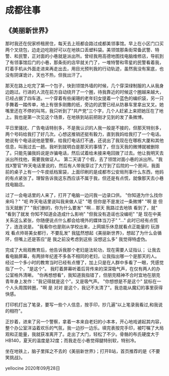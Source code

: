 # 成都往事

## 《美丽新世界》

  那时我还在倪家桥租房住，每天去上班都会路过成都美领事馆。早上在小区门口买两个叉烧包，边走边吃刚好可以在地铁口丢塑料袋。美领馆那条街常备武警、特警、和民警，正对面的小巷就是派出所。曾经我用高德地图找电脑维修店，导航到了有领事馆后门的小巷，那条街的店早就关门了，一堆特警和零星的民警看着我，盯着手机从外面走进来再走出去，用目光预判我的行动轨迹，虽然我没有案底，也没有阴谋诡计，天也不热，但我出汗了。

  那天在路上吃完了第一个包子，快到领馆外墙的时候，几个穿深绿制服的人从我身边跑过。行进的人流在前方自动绕开了一个圈，待我靠近的时候这个圈越来越大，已经占据了四车道。一个穿着有些阑珊的老年妇女提着一个蓝色的编织袋，另一只手舞着一踏传单，地上有很多刚撒的纸，旁边的武警已经从防暴车里拿出叉叉。她嘴里还在不停的叫骂，我只听到了"共产党"三个字，几个人赶紧上来把她压在了地上。我也是第一次见这个场景，在地铁到站前把刚才见到的发了条微博。

  平日里骚扰、广告电话特别多，不是我认识的人我一般是不接的，但那天特别多，两个号码给我打了好几次。心想这推销还挺有毅力，直到我妈给我打了一个电话。她说有个电话说他是警察，给我打电话打不通，还说出了我现在在哪栋大厦和其他信息，叫我过去一趟。我听到就明白是那天的事情了，但当天我的微博就被删除了。只能先骗我妈说是诈骗电话，然后试着给未接来电回拨了过去。他让我明天去派出所找他，需要我做证人。
第二天请了个假，去了领馆对面小巷的派出所。"我找X警官"昨天电话里说的，然后有人带我穿过了大厅到了后院的一个房间，我面前的桌子上有一个牛皮纸档案袋，上面印刷的是成都市公安局刑事什么东西，他妈的有点紧张了。理智告诉我这东西应该不属于我，但还是有点慌，就像那天去小巷找电脑店。

  过了一会电话里的人来了，打开了电脑一边问我一边录口供。
"你知道为什么找你来吗？" "呃 昨天电话里说叫我来做人证"
"嗯 但你是不是发过一条微博" "啊 是 但当天就删了" "我们删的，你为什么要发"
"啊... 那天 我路过去地铁 看到了，就" "看到了就发 你知不知道会造成什么影响"
"但我没有造谣也没编呃" "是 现在中美关系这么紧张，你随便说点什么都会给境外的媒体当刀子"
"..." 此时已经有点慌了，连连说是。
"我看你也是刚从学校出来，上网娱乐休息就看点正能量的 玩游戏 看点帅哥美女都行，不要乱发"
我猛然想起《美丽新世界》，想起了为什么会循环，但嘴上还是答应"是 我之前没考虑到这些 没想这么多" 我觉得特虚伪。

  完成了大局观教育后，他告诉我那个老妇是法轮功，现在需要人证指认；
让我去看电脑屏幕，有两排年纪差不多各不相同的老妇，让我指出哪一个是那天的人。
经过一个多小时的教育当时已经有点懵了，加上只是在人群中多看了一眼，凭感觉指了一个，"是这个"。
我盯着屏幕听着后背传来的深深吸气声，在仅有两人的办公室格外清晰。
"你再想想看"，我知道我指错了，但朋克精神不合时宜地在朋克青年身上发作："我记得就是这个"。又是吸气声。
"你想想是不是这个" 鼠标在一个人头周围转圈，"啊 是 对对 是这个，我记不太清了"。我总能从魔幻的事里获得快感。

  打印机打出了笔录，要写一些个人信息，按手印，抄几遍"以上笔录我看过,和我说的相符"。

  正抄着，进来了另一个警察，拿着一本来自老妇的小本本，开心地戏谑起其内容，整个办公室洋溢着欢乐的气氛，我一边抄一边乐。填完表按完手印，被叮嘱了大局观和正能量，我就获准离开了。走出了大门，轻松了不少。骨骼的布氏硬度大于HB140，夏天的温度是32度；而我走在小巷觉得腿特别软，特别冷。

  坐在地铁上，脑子里挥之不去的《美丽新世界》；打开B站，首页推荐的是《不要笑挑战》。

yellocine
2020年09月28日
